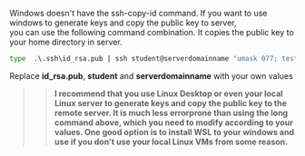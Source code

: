 Windows doesn't have the ssh-copy-id command. If you want to use windows to generate keys and copy the public key to server,  
you can use the following command combination.  It copies the public key to your home directory in server.  

````bat
type  .\.ssh\id_rsa.pub | ssh student@serverdomainname "umask 077; test -d .ssh || mkdir .ssh ; cat >> .ssh/authorized_keys"  
````
Replace **id_rsa.pub**, **student** and **serverdomainname** with your own values  


>>**I recommend that you use Linux Desktop or even your local Linux server to generate keys and copy the public key to the remote server. It is much less errorprone than using the long command above, which you need to modify according to your values.  One good option is to install WSL to your windows and use if you don't use your local Linux VMs from some reason.**
